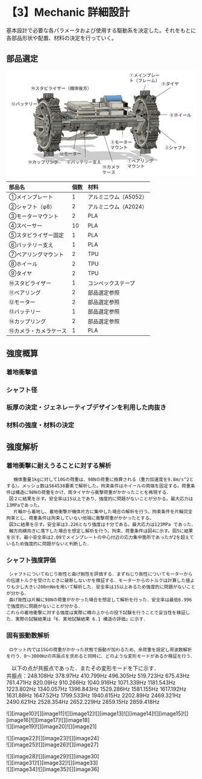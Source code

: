 # 【3】Mechanic 詳細設計
基本設計で必要な各パラメータおよび使用する駆動系を決定した。それをもとに各部品形状や配置、材料の決定を行っていく。
## 部品選定

<div align="center">
<img src="https://github.com/CanSat-FUSiON/mission5-mechanic/blob/main/figure/DD_Assem.png" alt="Assem" title="構造組立図">
</div>

| 部品名 | 個数 | 材料 |
| :---- | ----- | :---- |
| ①メインプレート | 1 | アルミニウム（A5052） |
| ②シャフト（φ8） | 2 | アルミニウム（A2024） |
| ③モーターマウント | 2 | PLA |
| ④スペーサー | 10 | PLA |
| ⑤スタビライザー固定 | 1 | PLA |
| ⑥バッテリー支え | 1 | PLA |
| ⑦ベアリングマウント | 2 | TPU |
| ⑧ホイール | 2 | TPU |
| ⑨タイヤ | 2 | TPU |
| ⑩スタビライザー | 1 | コンベックステープ |
| ⑪ベアリング | 2 | 部品選定参照 |
| ⑫モーター | 2 | 部品選定参照 |
| ⑬バッテリー | 1 | 部品選定参照 |
| ⑭カップリング | 2 | 部品選定参照 |
| ⑮カメラ・カメラケース | 1 | PLA |

## 強度概算
  ### 着地衝撃値

  ### シャフト径

  ### 板厚の決定・ジェネレーティブデザインを利用した肉抜き

  ### 材料の強度・材料の決定

## 強度解析
   ### 着地衝撃に耐えうることに対する解析  
     　機体重量1kgに対して10Gの荷重は、98Nの荷重に換算される（重力加速度を9.8m/s^2とする）。メッシュ数は564538要素で解析した。拘束条件はホイールの両端を固定する。荷重条件は構造に98Nの荷重をかけ、両タイヤから衝撃荷重がかかったことを再現する．
     図２に結果を示す。安全率は15以上であり、強度的に問題がないことが分かる。最大応力は13MPaであった。
     　片輪から着地し、着地衝撃が機体片方に集中した場合の解析を行う。拘束条件を片輪完全拘束とし、荷重条件は拘束していない他端に衝撃荷重がかかったとする。  
     図3に結果を示す。安全率は3.226となり強度は十分である。最大応力は123MPa であった．
     軸方向横向きに落下した場合を想定し解析を行う。拘束、荷重条件は図4に示す。図5に結果を示す。最小安全率は2.09でメインプレートの中心付近の応力集中箇所であったが2を超えているため強度的に問題がないと判断した．

   ### シャフト強度評価
     シャフトについてねじり剛性と曲げ剛性を評価する．まずねじり剛性についてモーターからの伝達トルクを受けたときに破断しないかを検証する．モーターからのトルクは計算した値よりも少し大きい200ｍNmを用いて解析した．安全率は15以上あるため強度的に問題がないことが分かる．  
     曲げ剛性は片輪に98Nの荷重がかかった場合を想定して解析を行った．安全率は最低6.996で強度的に問題がないことが分かる．   
    これらの着地衝撃に対する強度は実際に橋の上からの投下試験を行うことで妥当性を検証した．実際の試験結果は「6．実地試験結果 6.1 構造の評価」に示す．
  ### 固有振動数解析  
     ロケット内では15Gの荷重がかかった状態で振動が加わるため、余荷重を設定し周波数解析を行う．0〜3000Hzの共振点を求めると同時に、どのような変形モードがあるか検証を行う．  
  　以下の点が共振点であった．またその変形モードを下に示す．  
    共振点：248.108Hz 378.97Hz 410.799Hz 496.305Hz 519.723Hz 675.43Hz 761.471Hz 820.09Hz 910.266Hz 1040.916Hz 1071.339Hz 1181.543Hz 1223.802Hz 1340.057Hz 1396.843Hz 1529.286Hz 1581.155Hz 1617.192Hz 1631.88Hz 1647.52Hz 1799.533Hz 1940.615Hz 2202.89Hz 2469.321Hz 2490.621Hz 2528.354Hz 2652.229Hz 2859.15Hz 2859.418Hz

![][image10]![][image11]![][image12]![][image13]![][image14]![][image15]![][image16]![][image17]![][image18]  
![][image19]![][image20]![][image21]

![][image22]![][image23]![][image24]  
![][image25]![][image26]![][image27]

![][image28]![][image29]![][image30]  
![][image31]![][image32]![][image33]  
![][image34]![][image35]![][image36]